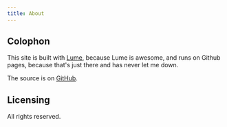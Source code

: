 ```yaml
---
title: About
---
```


## Colophon

This site is built with [Lume](https://lume.land/), because Lume is awesome, and runs on Github pages, because that's just there and has never let me down.

The source is on [GitHub](https://github.com/swsnr/swsnr.de).

## Licensing

All rights reserved.
